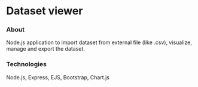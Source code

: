 # Dataset viewer

### About
Node.js application to import dataset from external file (like .csv), visualize, manage and export the dataset.

### Technologies
Node.js, Express, EJS, Bootstrap, Chart.js
